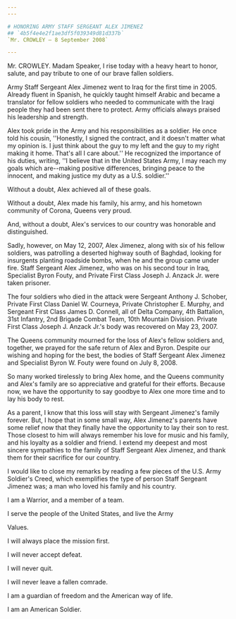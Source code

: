 ```yaml
---
---

# HONORING ARMY STAFF SERGEANT ALEX JIMENEZ
## `4b5f4e4e2f1ae3df5f039349d81d337b`
`Mr. CROWLEY — 8 September 2008`

---
```



Mr. CROWLEY. Madam Speaker, I rise today with a heavy heart to honor, 
salute, and pay tribute to one of our brave fallen soldiers.

Army Staff Sergeant Alex Jimenez went to Iraq for the first time in 
2005. Already fluent in Spanish, he quickly taught himself Arabic and 
became a translator for fellow soldiers who needed to communicate with 
the Iraqi people they had been sent there to protect. Army officials 
always praised his leadership and strength.

Alex took pride in the Army and his responsibilities as a soldier. He 
once told his cousin, ''Honestly, I signed the contract, and it doesn't 
matter what my opinion is. I just think about the guy to my left and 
the guy to my right making it home. That's all I care about.'' He 
recognized the importance of his duties, writing, ''I believe that in 
the United States Army, I may reach my goals which are--making positive 
differences, bringing peace to the innocent, and making justice my duty 
as a U.S. soldier.''

Without a doubt, Alex achieved all of these goals.

Without a doubt, Alex made his family, his army, and his hometown 
community of Corona, Queens very proud.

And, without a doubt, Alex's services to our country was honorable 
and distinguished.

Sadly, however, on May 12, 2007, Alex Jimenez, along with six of his 
fellow soldiers, was patrolling a deserted highway south of Baghdad, 
looking for insurgents planting roadside bombs, when he and the group 
came under fire. Staff Sergeant Alex Jimenez, who was on his second 
tour in Iraq, Specialist Byron Fouty, and Private First Class Joseph J. 
Anzack Jr. were taken prisoner.

The four soldiers who died in the attack were Sergeant Anthony J. 
Schober, Private First Class Daniel W. Courneya, Private Christopher E. 
Murphy, and Sergeant First Class James D. Connell, all of Delta 
Company, 4th Battalion, 31st Infantry, 2nd Brigade Combat Team, 10th 
Mountain Division. Private First Class Joseph J. Anzack Jr.'s body was 
recovered on May 23, 2007.

The Queens community mourned for the loss of Alex's fellow soldiers 
and, together, we prayed for the safe return of Alex and Byron. Despite 
our wishing and hoping for the best, the bodies of Staff Sergeant Alex 
Jimenez and Specialist Byron W. Fouty were found on July 8, 2008.

So many worked tirelessly to bring Alex home, and the Queens 
community and Alex's family are so appreciative and grateful for their 
efforts. Because now, we have the opportunity to say goodbye to Alex 
one more time and to lay his body to rest.

As a parent, I know that this loss will stay with Sergeant Jimenez's 
family forever. But, I hope that in some small way, Alex Jimenez's 
parents have some relief now that they finally have the opportunity to 
lay their son to rest. Those closest to him will always remember his 
love for music and his family, and his loyalty as a soldier and friend. 
I extend my deepest and most sincere sympathies to the family of Staff 
Sergeant Alex Jimenez, and thank them for their sacrifice for our 
country.

I would like to close my remarks by reading a few pieces of the U.S. 
Army Soldier's Creed, which exemplifies the type of person Staff 
Sergeant Jimenez was; a man who loved his family and his country.



 I am a Warrior, and a member of a team.


 I serve the people of the United States, and live the Army 





 Values.


 I will always place the mission first.


 I will never accept defeat.


 I will never quit.


 I will never leave a fallen comrade.


 I am a guardian of freedom and the American way of life.


 I am an American Soldier.




